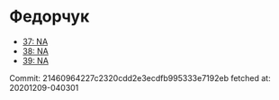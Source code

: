 # Федорчук
- [37: NA](37.md)
- [38: NA](38.md)
- [39: NA](39.md)

Commit: 21460964227c2320cdd2e3ecdfb995333e7192eb
 fetched at: 20201209-040301
